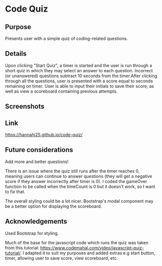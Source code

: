 # Code Quiz

 ## Purpose

 Presents user with a simple quiz of coding-related questions.

 ## Details

 Upon clicking "Start Quiz", a timer is started and the user is run through a short quiz in which they may select an answer to each question. Incorrect (or unanswered) questions subtract 10 seconds from the timer.After clicking through all the questions, user is presented with a score equal to seconds remaining on timer. User is able to input their initials to save their score, as well as view a scoreboard containing previous attempts.

 ## Screenshots

 ## Link
 https://hannahj25.github.io/code-quiz/

 ## Future considerations
 
 Add more and better questions!

 There is an issue where the quiz still runs after the timer reaches 0, meaning users can continue to answer questions (they will get a negative score if they answer incorrectly after timer is 0). I coded the gameOver function to be called when the timeCount is 0 but it doesn't work, so I want to fix that.

 The overall styling could be a lot nicer. Bootstrap's modal component may be a better option for displaying the scoreboard.

 ## Acknowledgements
 
 Used Bootstrap for styling.

 Much of the base for the javascript code which runs the quiz was taken from this tutorial: https://www.codemahal.com/video/javascript-quiz-tutorial/. I adapted it to suit my purposes and added extras e.g start button, timer, allowing user to save score, view scoreboard, etc.

